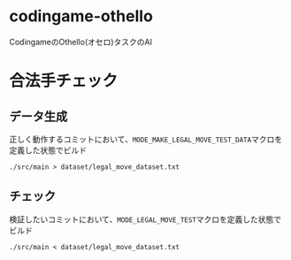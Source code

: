 # codingame-othello
CodingameのOthello(オセロ)タスクのAI

# 合法手チェック

## データ生成

正しく動作するコミットにおいて、`MODE_MAKE_LEGAL_MOVE_TEST_DATA`マクロを定義した状態でビルド

```
./src/main > dataset/legal_move_dataset.txt
```

## チェック

検証したいコミットにおいて、`MODE_LEGAL_MOVE_TEST`マクロを定義した状態でビルド

```
./src/main < dataset/legal_move_dataset.txt
```
